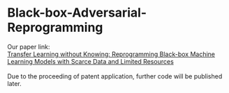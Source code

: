 # Black-box-Adversarial-Reprogramming
Our paper link: <br/>
[Transfer Learning without Knowing: Reprogramming Black-box Machine Learning Models with Scarce Data and Limited Resources](https://arxiv.org/abs/2007.08714)<br/>
<br/>
Due to the proceeding of patent application, further code will be published later.
